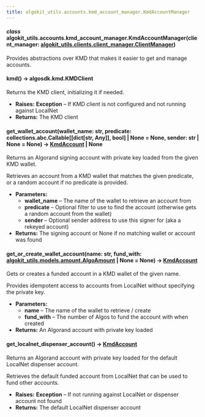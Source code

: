 ```yaml
---
title: algokit_utils.accounts.kmd_account_manager.KmdAccountManager
---
```


#### _class_ algokit_utils.accounts.kmd_account_manager.KmdAccountManager(client_manager: [algokit_utils.clients.client_manager.ClientManager](/reference/algokit-utils-py/api/clients/client_manager/clientmanager/#algokit_utils.clients.client_manager.ClientManager))

Provides abstractions over KMD that makes it easier to get and manage accounts.

#### kmd() → algosdk.kmd.KMDClient

Returns the KMD client, initializing it if needed.

- **Raises:**
  **Exception** – If KMD client is not configured and not running against LocalNet
- **Returns:**
  The KMD client

#### get_wallet_account(wallet_name: str, predicate: collections.abc.Callable[[dict[str, Any]], bool] | None = None, sender: str | None = None) → [KmdAccount](/reference/algokit-utils-py/api/KmdAccount#algokit_utils.accounts.kmd_account_manager.KmdAccount) | None

Returns an Algorand signing account with private key loaded from the given KMD wallet.

Retrieves an account from a KMD wallet that matches the given predicate, or a random account
if no predicate is provided.

- **Parameters:**
  - **wallet_name** – The name of the wallet to retrieve an account from
  - **predicate** – Optional filter to use to find the account (otherwise gets a random account from the wallet)
  - **sender** – Optional sender address to use this signer for (aka a rekeyed account)
- **Returns:**
  The signing account or None if no matching wallet or account was found

#### get_or_create_wallet_account(name: str, fund_with: [algokit_utils.models.amount.AlgoAmount](/reference/algokit-utils-py/api/models/amount/algoamount/#algokit_utils.models.amount.AlgoAmount) | None = None) → [KmdAccount](/reference/algokit-utils-py/api/KmdAccount#algokit_utils.accounts.kmd_account_manager.KmdAccount)

Gets or creates a funded account in a KMD wallet of the given name.

Provides idempotent access to accounts from LocalNet without specifying the private key.

- **Parameters:**
  - **name** – The name of the wallet to retrieve / create
  - **fund_with** – The number of Algos to fund the account with when created
- **Returns:**
  An Algorand account with private key loaded

#### get_localnet_dispenser_account() → [KmdAccount](/reference/algokit-utils-py/api/KmdAccount#algokit_utils.accounts.kmd_account_manager.KmdAccount)

Returns an Algorand account with private key loaded for the default LocalNet dispenser account.

Retrieves the default funded account from LocalNet that can be used to fund other accounts.

- **Raises:**
  **Exception** – If not running against LocalNet or dispenser account not found
- **Returns:**
  The default LocalNet dispenser account
